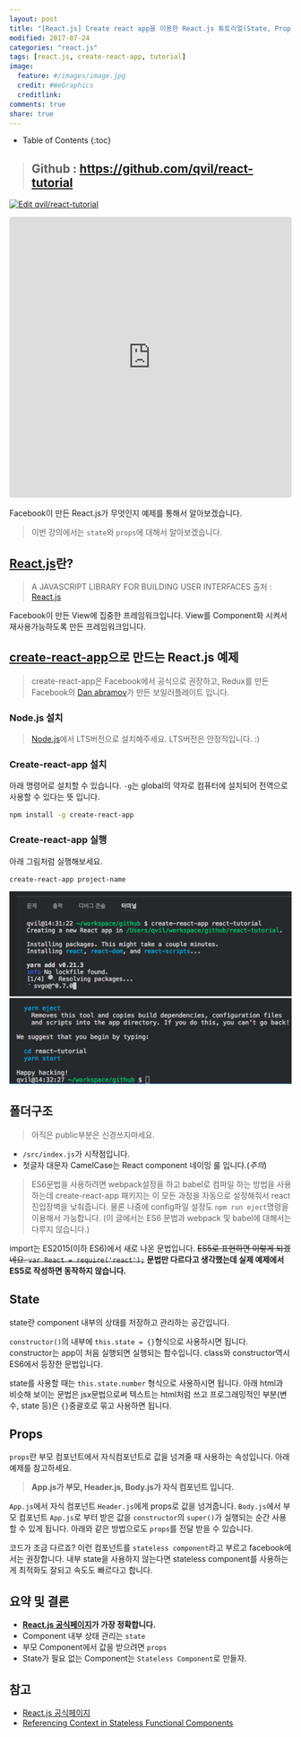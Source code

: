 ```yaml
---
layout: post
title: "[React.js] Create react app을 이용한 React.js 튜토리얼(State, Props)"
modified: 2017-07-24
categories: "react.js"
tags: [react.js, create-react-app, tutorial]
image:
  feature: #/images/image.jpg
  credit: #WeGraphics
  creditlink: 
comments: true
share: true
---
```

* Table of Contents
{:toc}

>## <a href="https://github.com/qvil/react-tutorial" title="{{ site.owner.name}} on Github" target="_blank"><i class="fa fa-github-square fa-2x"></i></a> Github : <https://github.com/qvil/react-tutorial>

[![Edit qvil/react-tutorial](https://codesandbox.io/static/img/play-codesandbox.svg)](https://codesandbox.io/s/github/qvil/react-tutorial/tree/master/)
<iframe src="https://codesandbox.io/embed/github/qvil/react-tutorial/tree/master/" style="width:100%; height:500px; border:0; border-radius: 4px; overflow:hidden;" sandbox="allow-modals allow-forms allow-popups allow-scripts allow-same-origin"></iframe>

Facebook이 만든 React.js가 무엇인지 예제를 통해서 알아보겠습니다.

>이번 강의에서는 `state`와 `props`에 대해서 알아보겠습니다.

## [React.js][React.js]란?
>A JAVASCRIPT LIBRARY FOR BUILDING USER INTERFACES 
>출처 : [React.js]

Facebook이 만든 View에 집중한 프레임워크입니다. View를 Component화 시켜서 재사용가능하도록 만든 프레임워크입니다.

## [create-react-app][create-react-app-github]으로 만드는 React.js 예제

>create-react-app은 Facebook에서 공식으로 권장하고, Redux를 만든 Facebook의 [Dan abramov][gaearon-github]가 만든 보일러플레이트 입니다.

### Node.js 설치
>[Node.js](https://nodejs.org/)에서 LTS버전으로 설치해주세요. LTS버전은 안정적입니다. :)

### Create-react-app 설치
아래 명령어로 설치할 수 있습니다. `-g`는 global의 약자로 컴퓨터에 설치되어 전역으로 사용할 수 있다는 뜻 입니다.
```sh
npm install -g create-react-app
```


### Create-react-app 실행
아래 그림처럼 실행해보세요.

```sh
create-react-app project-name
```

![create-react-app1](/images/create-react-app1.png)
![create-react-app2](/images/create-react-app2.png)

## 폴더구조
>아직은 public부분은 신경쓰지마세요.

- `/src/index.js`가 시작점입니다.
- 첫글자 대문자 CamelCase는 React component 네이밍 룰 입니다.(*주의*)

<script src="https://gist.github.com/qvil/30a0fac46cc79b3a6e8f50f6cbe2965d.js"></script>

>ES6문법을 사용하려면 webpack설정을 하고 babel로 컴파일 하는 방법을 사용하는데 create-react-app 패키지는 이 모든 과정을 자동으로 설정해줘서 react 진입장벽을 낮춰줍니다. 물론 나중에 config파일 설정도 `npm run eject`명령을 이용해서 가능합니다. (이 글에서는 ES6 문법과 webpack 및 babel에 대해서는 다루지 않습니다.)

import는 ES2015(이하 ES6)에서 새로 나온 문법입니다.
<del>ES5로 표현하면 이렇게 되겠네요. `var React = require('react');`</del>
**문법만 다르다고 생각했는데 실제 예제에서 ES5로 작성하면 동작하지 않습니다.**


## State
state란 component 내부의 상태를 저장하고 관리하는 공간입니다.

<script src="https://gist.github.com/qvil/3065e883091dfa003a3d2c1b96638863.js"></script>

`constructor()`의 내부에 `this.state = {}`형식으로 사용하시면 됩니다. constructor는 app이 처음 실행되면 실행되는 함수입니다. class와 constructor역시 ES6에서 등장한 문법입니다.

state를 사용할 때는 `this.state.number` 형식으로 사용하시면 됩니다.
아래 html과 비슷해 보이는 문법은 jsx문법으로써 텍스트는 html처럼 쓰고 프로그래밍적인 부분(변수, state 등)은 `{}`중괄호로 묶고 사용하면 됩니다.

## Props
`props`란 부모 컴포넌트에서 자식컴포넌트로 값을 넘겨줄 때 사용하는 속성입니다. 아래 예제를 참고하세요.

<script src="https://gist.github.com/qvil/e055ed4611cebe5dbcf3ee4aafa7eb26.js"></script>

<script src="https://gist.github.com/qvil/3065e883091dfa003a3d2c1b96638863.js"></script>

>**App.js가 부모, Header.js, Body.js가 자식 컴포넌트 입니다.**

`App.js`에서 자식 컴포넌트 `Header.js`에게 props로 값을 넘겨줍니다. `Body.js`에서 부모 컴포넌트 `App.js`로 부터 받은 값을 `constructor`의 `super()`가 실행되는 순간 사용할 수 있게 됩니다. 아래와 같은 방법으로도 `props`를 전달 받을 수 있습니다.

<script src="https://gist.github.com/qvil/b917f0e40a7cb07434a42851f6254393.js"></script>

코드가 조금 다르죠? 이런 컴포넌트를 `stateless component`라고 부르고 facebook에서는 권장합니다. 내부 state을 사용하지 않는다면 stateless component를 사용하는게 최적화도 잘되고 속도도 빠르다고 합니다.

## 요약 및 결론
-  **[React.js 공식페이지][React.js]가 가장 정확합니다.**
- Component 내부 상태 관리는 `state`
- 부모 Component에서 값을 받으려면 `props`
- State가 필요 없는 Component는 `Stateless Component`로 만들자.

## 참고
- [React.js 공식페이지][React.js]
- [Referencing Context in Stateless Functional Components](https://facebook.github.io/react/docs/context.html#referencing-context-in-stateless-functional-components)

[React.js]: https://facebook.github.io/react/
[create-react-app-github]: (https://github.com/facebookincubator/create-react-app#getting-started)
[gaearon-github]: https://github.com/gaearon
[blog]: https://qvil.github.io